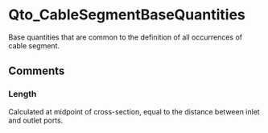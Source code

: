 # Qto_CableSegmentBaseQuantities

Base quantities that are common to the definition of all occurrences of cable segment.
<!-- end of short definition -->

## Comments

### Length

Calculated at midpoint of cross-section, equal to the distance between inlet and outlet ports.

